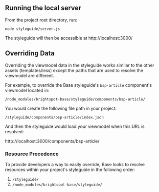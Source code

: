 ## Running the local server

From the project root directory, run:
```shell
node styleguide/server.js
```

The styleguide will then be accessible at http://localhost:3000/

## Overriding Data

Overriding the viewmodel data in the styleguide works similar to the other assets (templates/less) except the paths that are used to resolve the viewmodel are different.

For example, to override the Base styleguide's `bsp-article` component's viewmodel located in:
```
/node_modules/brightspot-base/styleguide/components/bsp-article/
```
You would create the following file path in your project:
```
/styleguide/components/bsp-article/index.json
```
And then the styleguide would load your viewmodel when this URL is resolved:

http://localhost:3000/components/bsp-article/

### Resource Precedence

To provide developers a way to easily override, Base looks to resolve resources within your project's styleguide in the following order:
1. `/styleguide/`
2. `/node_modules/brightspot-base/styleguide/`
